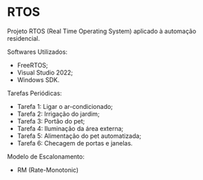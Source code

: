 # RTOS

Projeto RTOS (Real Time Operating System) aplicado à automação residencial.

Softwares Utilizados: 
- FreeRTOS;
- Visual Studio 2022;
- Windows SDK.

Tarefas Periódicas:
- Tarefa 1: Ligar o ar-condicionado;
- Tarefa 2: Irrigação do jardim;
- Tarefa 3: Portão do pet;
- Tarefa 4: Iluminação da área externa;
- Tarefa 5: Alimentação do pet automatizada;
- Tarefa 6: Checagem de portas e janelas.
  
Modelo de Escalonamento: 
- RM (Rate-Monotonic)
